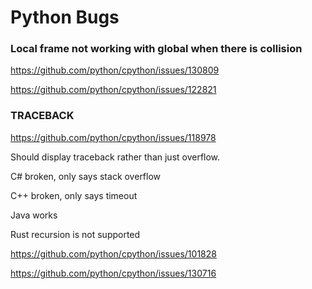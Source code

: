 ﻿# Python Bugs
### Local frame not working with global when there is collision
https://github.com/python/cpython/issues/130809


https://github.com/python/cpython/issues/122821

### TRACEBACK
https://github.com/python/cpython/issues/118978

Should display traceback rather than just overflow. 

C# broken, only says stack overflow 

C++ broken, only says timeout 

Java works

Rust recursion is not supported


https://github.com/python/cpython/issues/101828


https://github.com/python/cpython/issues/130716
